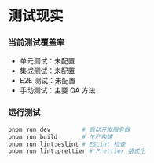 # 测试现实

### 当前测试覆盖率

- 单元测试：未配置
- 集成测试：未配置
- E2E 测试：未配置
- 手动测试：主要 QA 方法

### 运行测试

```bash
pnpm run dev         # 启动开发服务器
pnpm run build       # 生产构建
pnpm run lint:eslint # ESLint 检查
pnpm run lint:prettier # Prettier 格式化
```
